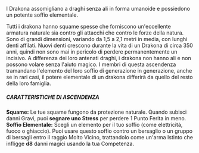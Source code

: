 I Drakona assomigliano a draghi senza ali in forma umanoide e possiedono un potente soffio elementale. 

Tutti i drakona hanno squame spesse che forniscono un'eccellente armatura naturale sia contro gli attacchi che contro le forze della natura. Sono di grandi dimensioni, variando da 1,5 a 2,1 metri in media, con lunghi denti affilati. Nuovi denti crescono durante la vita di un Drakona di circa 350 anni, quindi non sono mai in pericolo di perdere permanentemente un incisivo. A differenza dei loro antenati draghi, i drakona non hanno ali e non possono volare senza l'aiuto magico. I membri di questa ascendenza tramandano l'elemento del loro soffio di generazione in generazione, anche se in rari casi, il potere elementale di un drakona differirà da quello del resto della loro famiglia.

##### CARATTERISTICHE DI ASCENDENZA
**Squame:** Le tue squame fungono da protezione naturale. Quando subisci danni Gravi, puoi **segnare uno Stress** per perdere 1 Punto Ferita in meno.  
**Soffio Elementale:** Scegli un elemento per il tuo soffio (come elettricità, fuoco o ghiaccio). Puoi usare questo soffio contro un bersaglio o un gruppo di bersagli entro il raggio Molto Vicino, trattandolo come un'arma Istinto che infligge **d8** danni magici usando la tua Competenza.